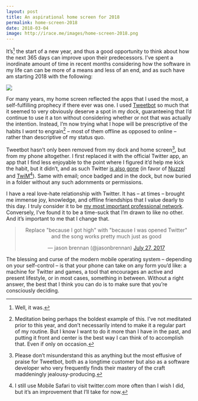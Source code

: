 ```yaml
---
layout: post
title: An aspirational home screen for 2018
permalink: home-screen-2018
date: 2018-03-04
image: http://irace.me/images/home-screen-2018.png
---
```


It’s[^1] the start of a new year, and thus a good opportunity to think about how the next 365 days can improve upon their predecessors. I’ve spent a inordinate amount of time in recent months considering how the software in my life can can be more of a means and less of an end, and as such have am starting 2018 with the following:

![](http://irace.me/images/home-screen-2018.png)

For many years, my home screen reflected the apps that I used the most, a self-fulfilling prophecy if there ever was one. I used [Tweetbot](https://tapbots.com/tweetbot/) so much that it seemed to very obviously deserve a spot in my dock, guaranteeing that I’d continue to use it a ton without considering whether or not that was actually the intention. Instead, I’m now trying what I hope will be prescriptive of the habits I _want_ to engrain[^2] – most of them offline as opposed to online – rather than descriptive of my status quo.

Tweetbot hasn’t only been removed from my dock and home screen[^3], but from my phone altogether. I first replaced it with the official Twitter app, an app that I find less enjoyable to the point where I figured it’d help me kick the habit, but it didn’t, and as such Twitter [is also gone](https://twitter.com/irace/status/947906139353698305) (in favor of [Nuzzel](http://nuzzel.com) and [TwiM](https://itunes.apple.com/us/app/twim/id1130675664?mt=8)[^4]). Same with email; once badged and in the dock, but now buried in a folder without any such adornments or permissions.

I have a real love-hate relationship with Twitter. It has – at times – brought me immense joy, knowledge, and offline friendships that I value dearly to this day. I truly consider it to be [my most important professional network](https://twitter.com/irace/status/933547959702228997). Conversely, I’ve found it to be a time-suck that I’m drawn to like no other. And it’s important to me that I change that.

<center class="centered-tweet"><blockquote class="twitter-tweet" data-lang="en"><p lang="en" dir="ltr">Replace &quot;because I got high&quot; with &quot;because I was opened Twitter&quot; and the song works pretty much just as good</p>&mdash; jason brennan (@jasonbrennan) <a href="https://twitter.com/jasonbrennan/status/890569068574498816?ref_src=twsrc%5Etfw">July 27, 2017</a></blockquote></center><script async src="https://platform.twitter.com/widgets.js" charset="utf-8"></script> 

The blessing and curse of the modern mobile operating system – depending on your self-control – is that your phone can take on any form you’d like: a machine for Twitter and games, a tool that encourages an active and present lifestyle, or in most cases, something in between. Without a right answer, the best that I think you can do is to make sure that you’re consciously deciding.

[^1]:	Well, it was.

[^2]:	Meditation being perhaps the boldest example of this. I’ve not meditated prior to this year, and don’t necessarily intend to make it a regular part of my routine. But I know I want to do it more than I have in the past, and putting it front and center is the best way I can think of to accomplish that. Even if only on occasion.

[^3]:	Please don’t misunderstand this as anything but the most effusive of praise for Tweetbot, both as a longtime customer but also as a software developer who very frequently finds their mastery of the craft maddeningly jealousy-producing.

[^4]:	I still use Mobile Safari to visit twitter.com more often than I wish I did, but it’s an improvement that I’ll take for now.